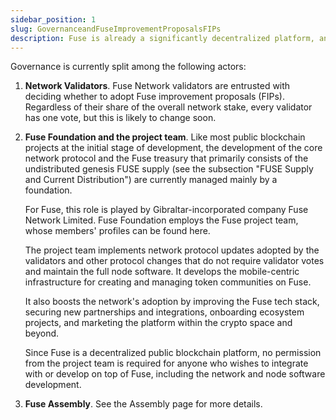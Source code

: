 ```yaml
---
sidebar_position: 1
slug: GovernanceandFuseImprovementProposalsFIPs
description: Fuse is already a significantly decentralized platform, and plans are in motion to achieve complete community control.
---
```


Governance is currently split among the following actors:

1. **Network Validators**. Fuse Network validators are entrusted with deciding whether to adopt Fuse improvement proposals (FIPs). Regardless of their share of the overall network stake, every validator has one vote, but this is likely to change soon.

2. **Fuse Foundation and the project team**. Like most public blockchain projects at the initial stage of development, the development of the core network protocol and the Fuse treasury that primarily consists of the undistributed genesis FUSE supply (see the subsection "FUSE Supply and Current Distribution") are currently managed mainly by a foundation.

   For Fuse, this role is played by Gibraltar-incorporated company Fuse Network Limited. Fuse Foundation employs the Fuse project team, whose members' profiles can be found here.

   The project team implements network protocol updates adopted by the validators and other protocol changes that do not require validator votes and maintain the full node software. It develops the mobile-centric infrastructure for creating and managing token communities on Fuse.

   It also boosts the network's adoption by improving the Fuse tech stack, securing new partnerships and integrations, onboarding ecosystem projects, and marketing the platform within the crypto space and beyond.

   Since Fuse is a decentralized public blockchain platform, no permission from the project team is required for anyone who wishes to integrate with or develop on top of Fuse, including the network and node software development.

3. **Fuse Assembly**. See the Assembly page for more details.
